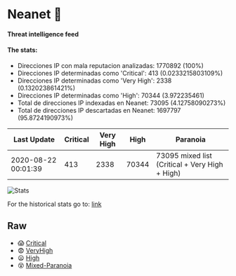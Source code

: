 # Neanet :hocho:
#### Threat intelligence feed
#### The stats:

- Direcciones IP con mala reputacion analizadas: 1770892 (100%)
- Direcciones IP determinadas como 'Critical':  413 (0.0233215803109%)
- Direcciones IP determinadas como 'Very High':  2338 (0.132023861421%)
- Direcciones IP determinadas como 'High':  70344 (3.972235461)
- Total de direcciones IP indexadas en Neanet:  73095 (4.12758090273%)
- Total de direcciones IP descartadas en Neanet:  1697797 (95.8724190973%)

| Last Update | Critical | Very High | High | Paranoia |
| --- | --- | --- | --- | --- |
| 2020-08-22 00:01:39 | 413 | 2338 | 70344 | 73095 mixed list (Critical + Very High + High)|

![Stats](https://docs.google.com/spreadsheets/d/e/2PACX-1vSnaNMIXVabIpDJjufMlzH7poXnshF3mgd8Is1g9ytUEzVsP5my4Trn8f-xkoLLQ38xpL3HtmUexLo6/pubchart?oid=501124687&format=image)

For the historical stats go to: [link](/stats.csv)
## Raw
- :scream: [Critical](https://raw.githubusercontent.com/JavaGarcia/Neanet/master/blacklists/neanet_critical.txt)
- :fearful: [VeryHigh](https://raw.githubusercontent.com/JavaGarcia/Neanet/master/blacklists/neanet_veryHigh.txtt)
- :frowning: [High](https://raw.githubusercontent.com/JavaGarcia/Neanet/master/blacklists/neanet_high.txt)
- :dizzy_face: [Mixed-Paranoia](https://raw.githubusercontent.com/JavaGarcia/Neanet/master/blacklists/neanet_all.txt)


































































































































































































































































































































































